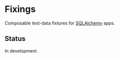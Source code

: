 # Fixings

Composable test-data fixtures for [SQLAlchemy](https://www.sqlalchemy.org/) apps.

## Status

In development.
